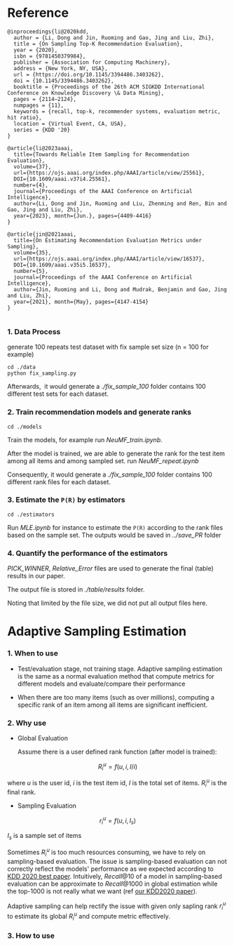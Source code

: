 

# Reference

```
@inproceedings{li@2020kdd,
  author = {Li, Dong and Jin, Ruoming and Gao, Jing and Liu, Zhi},
  title = {On Sampling Top-K Recommendation Evaluation},
  year = {2020},
  isbn = {9781450379984},
  publisher = {Association for Computing Machinery},
  address = {New York, NY, USA},
  url = {https://doi.org/10.1145/3394486.3403262},
  doi = {10.1145/3394486.3403262},
  booktitle = {Proceedings of the 26th ACM SIGKDD International Conference on Knowledge Discovery \& Data Mining},
  pages = {2114–2124},
  numpages = {11},
  keywords = {recall, top-k, recommender systems, evaluation metric, hit ratio},
  location = {Virtual Event, CA, USA},
  series = {KDD '20}
}

@article{li@2023aaai,
  title={Towards Reliable Item Sampling for Recommendation Evaluation},
  volume={37},
  url={https://ojs.aaai.org/index.php/AAAI/article/view/25561},
  DOI={10.1609/aaai.v37i4.25561},
  number={4},
  journal={Proceedings of the AAAI Conference on Artificial Intelligence},
  author={Li, Dong and Jin, Ruoming and Liu, Zhenming and Ren, Bin and Gao, Jing and Liu, Zhi},
  year={2023}, month={Jun.}, pages={4409-4416}
}

@article{jin@2021aaai,
  title={On Estimating Recommendation Evaluation Metrics under Sampling},
  volume={35},
  url={https://ojs.aaai.org/index.php/AAAI/article/view/16537},
  DOI={10.1609/aaai.v35i5.16537},
  number={5},
  journal={Proceedings of the AAAI Conference on Artificial Intelligence},
  author={Jin, Ruoming and Li, Dong and Mudrak, Benjamin and Gao, Jing and Liu, Zhi},
  year={2021}, month={May}, pages={4147-4154}
}


```

### 1. Data Process 

generate 100 repeats test dataset with fix sample set size (n = 100 for example)

```console
cd ./data
python fix_sampling.py
```

Afterwards,  it would generate a *./fix_sample_100* folder contains 100 different test sets for each dataset.

### 2. Train recommendation models and generate ranks

```
cd ./models
```

Train the models, for example run *NeuMF_train.ipynb*.

After the model is trained, we are able to generate the rank for the test item among all items and among sampled set. run *NeuMF_repeat.ipynb*

Consequently, it would generate a *./fix_sample_100* folder contains 100 different rank files for each dataset.

### 3. Estimate the `P(R)` by estimators

```condole
cd ./estimators
```

Run *MLE.ipynb* for instance to estimate the `P(R)` according to the rank files based on the sample set. The outputs would be saved in *../save_PR* folder

### 4. Quantify the performance of the estimators 

*PICK_WINNER*, *Relative_Error* files are used to generate the final (table) results in our paper. 

The output file is stored in *./table/results* folder. 

Noting that limited by the file size, we did not put all output files here. 

# Adaptive Sampling Estimation

### 1. When to use

* Test/evaluation stage, not training stage. Adaptive sampling estimation is the same as a normal evaluation method that compute metrics for different models and evaluate/compare their performance

* When there are too many items (such as over millions), computing a specific rank of an item among all items are significant inefficient.


### 2. Why use
* Global Evaluation

  Assume there is a user defined rank function (after model is trained): 

```math
R^u_i = f(u, i, I/i)
```
where $u$ is the user id, $i$ is the test item id, $I$ is the total set of items. $R^u_i$ is the final rank.

* Sampling Evaluation

```math
r^u_i = f(u, i, I_s)
```
$I_s$ is a sample set of items

Sometimes $R^u_i$ is too much resources consuming, we have to rely on sampling-based evaluation. The issue is sampling-based evaluation can not correctly reflect the models' performance as we expected according to [KDD 2020 best paper](https://dl.acm.org/doi/pdf/10.1145/3394486.3403226). Intuitively, $Recall@10$ of a model in sampling-based evaluation can be approximate to $Recall@1000$ in global estimation while the top-1000 is not really what we want (ref [ our KDD2020 paper](https://dl.acm.org/doi/abs/10.1145/3394486.3403262)).

Adaptive sampling can help rectify the issue with given only sapling rank $r^u_i$ to estimate its global $R^u_i$ and compute metric effectively.
### 3. How to use